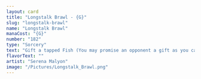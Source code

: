 ```yaml
---
layout: card
title: "Longstalk Brawl - {G}"
slug: "longstalk-brawl"
name: "Longstalk Brawl"
manaCost: "{G}"
number: "182"
type: "Sorcery"
text: "Gift a tapped Fish (You may promise an opponent a gift as you cast this spell. If you do, they create a tapped 1/1 blue Fish creature token before its other effects.)\nChoose target creature you control and target creature you don't control. Put a +1/+1 counter on the creature you control if the gift was promised. Then those creatures fight each other."
flavorText: ""
artist: "Serena Malyon"
image: "/Pictures/Longstalk_Brawl.png"
---
```


